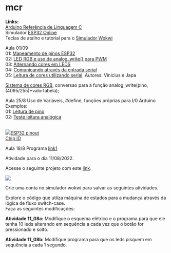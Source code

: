 # mcr
<b>Links:</b><BR>
<a href=https://www.arduino.cc/reference/pt/>Arduino Referência de Linguagem C</a><BR>
Simulador <a href=https://wokwi.com/projects/new/esp32>ESP32 Online</a>
<BR>
Teclas de atalho e tutorial para o <a href=https://docs.wokwi.com/pt-BR/guides/diagram-editor> Simulador Wokwi</a>

Aula 01/09
<BR>01: <a href=https://wokwi.com/projects/341561728616628819>Mapeamento de pinos ESP32</a>
<BR>02: <a href=https://wokwi.com/projects/341562296506516051>LED RGB e uso de analog_write() para PWM</a>
<BR>03: <a href=https://wokwi.com/projects/341562149868405330>Alternando cores em LEDS</a>
<BR>04: <a href=https://wokwi.com/projects/341561853822894674>Comunicando através da entrada serial</a>
<BR>05: <a href=https://wokwi.com/projects/341698810319209042>Leitura de cores utilizando serial</a>. Autores: Vinicius e Japa

<P><a href=http://www.cdme.im-uff.mat.br/matrix/matrix-html/matrix_color_cube/matrix_color_cube_br.html>Sistema de cores RGB</a>, conversao para a função analog_write(pino,(4095/255)*valortabela);
<P> 

Aula 25/8 
Uso de Variáveis, #define, funções próprias para I/0 Arduino<BR>
Exemplos:
<BR>01: <a href=https://wokwi.com/projects/339670467067511378>Leitura de pino </a>
<bR>02: <a href=https://wokwi.com/projects/340963795998343762>Teste leitura analógica</a>

<br><a href=https://microcontrollerslab.com/wp-content/uploads/2019/02/ESP32-pinout-mapping.png target=_blank><img src=https://microcontrollerslab.com/wp-content/uploads/2019/02/ESP32-pinout-mapping.png>ESP32 pinout<a/>
<BR><a href=https://wokwi.com/projects/340959007153848914> Chip ID</a><BR>  
  
Aula 18/8   Programa <a href=https://wokwi.com/projects/340328764284076626> link1 </a>

Atividade para o dia 11/08/2022.

Acesse o seguinte projeto com este <a href=https://wokwi.com/projects/339673145686360659>link</a>.

<img src=https://raw.githubusercontent.com/mchavesferreira/mcr/main/imagens/leds_painel.png> <P>

Crie uma conta no simulador wokwi para salvar as seguintes atividades. <P>
Explore o código que utliza máquina de estados para a mudança através da lógica de fluxo switch-case. <BR> Faça as seguintes modificações:

<b>Atividade 11_08a:</b> Modifique o esquema elétrico e o programa para que ele tenha 10 leds alterando em sequência a cada vez que o botão for pressionado e solto.

<b>Atividade 11_08b:</b> Modifique programa para que os leds pisquem em sequência a cada 1 segundo.
